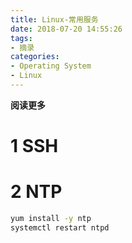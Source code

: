 ```yaml
---
title: Linux-常用服务
date: 2018-07-20 14:55:26
tags: 
- 摘录
categories: 
- Operating System
- Linux
---
```


__阅读更多__

<!--more-->

# 1 SSH

# 2 NTP

```sh
yum install -y ntp
systemctl restart ntpd
```

